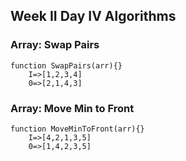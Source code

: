 ## Week II Day IV Algorithms

### Array: Swap Pairs
    function SwapPairs(arr){}
        I=>[1,2,3,4]
        0=>[2,1,4,3]

### Array: Move Min to Front
    function MoveMinToFront(arr){}
        I=>[4,2,1,3,5]
        0=>[1,4,2,3,5]